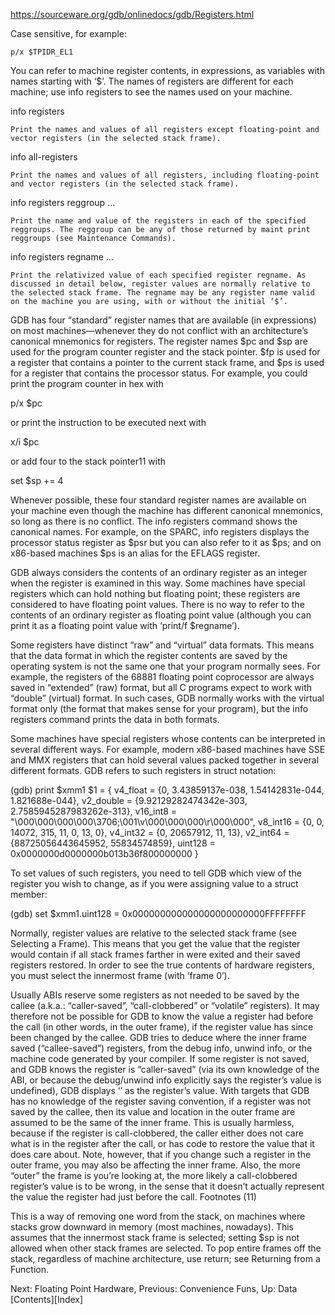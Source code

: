 https://sourceware.org/gdb/onlinedocs/gdb/Registers.html


Case sensitive, for example:

    p/x $TPIDR_EL1


You can refer to machine register contents, in expressions, as variables with names starting with ‘$’. The names of registers are different for each machine; use info registers to see the names used on your machine.

info registers

    Print the names and values of all registers except floating-point and vector registers (in the selected stack frame).
info all-registers

    Print the names and values of all registers, including floating-point and vector registers (in the selected stack frame).
info registers reggroup …

    Print the name and value of the registers in each of the specified reggroups. The reggroup can be any of those returned by maint print reggroups (see Maintenance Commands).
info registers regname …

    Print the relativized value of each specified register regname. As discussed in detail below, register values are normally relative to the selected stack frame. The regname may be any register name valid on the machine you are using, with or without the initial ‘$’. 

GDB has four “standard” register names that are available (in expressions) on most machines—whenever they do not conflict with an architecture’s canonical mnemonics for registers. The register names $pc and $sp are used for the program counter register and the stack pointer. $fp is used for a register that contains a pointer to the current stack frame, and $ps is used for a register that contains the processor status. For example, you could print the program counter in hex with

p/x $pc

or print the instruction to be executed next with

x/i $pc

or add four to the stack pointer11 with

set $sp += 4

Whenever possible, these four standard register names are available on your machine even though the machine has different canonical mnemonics, so long as there is no conflict. The info registers command shows the canonical names. For example, on the SPARC, info registers displays the processor status register as $psr but you can also refer to it as $ps; and on x86-based machines $ps is an alias for the EFLAGS register.

GDB always considers the contents of an ordinary register as an integer when the register is examined in this way. Some machines have special registers which can hold nothing but floating point; these registers are considered to have floating point values. There is no way to refer to the contents of an ordinary register as floating point value (although you can print it as a floating point value with ‘print/f $regname’).

Some registers have distinct “raw” and “virtual” data formats. This means that the data format in which the register contents are saved by the operating system is not the same one that your program normally sees. For example, the registers of the 68881 floating point coprocessor are always saved in “extended” (raw) format, but all C programs expect to work with “double” (virtual) format. In such cases, GDB normally works with the virtual format only (the format that makes sense for your program), but the info registers command prints the data in both formats.

Some machines have special registers whose contents can be interpreted in several different ways. For example, modern x86-based machines have SSE and MMX registers that can hold several values packed together in several different formats. GDB refers to such registers in struct notation:

(gdb) print $xmm1
$1 = {
  v4_float = {0, 3.43859137e-038, 1.54142831e-044, 1.821688e-044},
  v2_double = {9.92129282474342e-303, 2.7585945287983262e-313},
  v16_int8 = "\000\000\000\000\3706;\001\v\000\000\000\r\000\000",
  v8_int16 = {0, 0, 14072, 315, 11, 0, 13, 0},
  v4_int32 = {0, 20657912, 11, 13},
  v2_int64 = {88725056443645952, 55834574859},
  uint128 = 0x0000000d0000000b013b36f800000000
}

To set values of such registers, you need to tell GDB which view of the register you wish to change, as if you were assigning value to a struct member:

 (gdb) set $xmm1.uint128 = 0x000000000000000000000000FFFFFFFF

Normally, register values are relative to the selected stack frame (see Selecting a Frame). This means that you get the value that the register would contain if all stack frames farther in were exited and their saved registers restored. In order to see the true contents of hardware registers, you must select the innermost frame (with ‘frame 0’).

Usually ABIs reserve some registers as not needed to be saved by the callee (a.k.a.: “caller-saved”, “call-clobbered” or “volatile” registers). It may therefore not be possible for GDB to know the value a register had before the call (in other words, in the outer frame), if the register value has since been changed by the callee. GDB tries to deduce where the inner frame saved (“callee-saved”) registers, from the debug info, unwind info, or the machine code generated by your compiler. If some register is not saved, and GDB knows the register is “caller-saved” (via its own knowledge of the ABI, or because the debug/unwind info explicitly says the register’s value is undefined), GDB displays ‘<not saved>’ as the register’s value. With targets that GDB has no knowledge of the register saving convention, if a register was not saved by the callee, then its value and location in the outer frame are assumed to be the same of the inner frame. This is usually harmless, because if the register is call-clobbered, the caller either does not care what is in the register after the call, or has code to restore the value that it does care about. Note, however, that if you change such a register in the outer frame, you may also be affecting the inner frame. Also, the more “outer” the frame is you’re looking at, the more likely a call-clobbered register’s value is to be wrong, in the sense that it doesn’t actually represent the value the register had just before the call.
Footnotes
(11)

This is a way of removing one word from the stack, on machines where stacks grow downward in memory (most machines, nowadays). This assumes that the innermost stack frame is selected; setting $sp is not allowed when other stack frames are selected. To pop entire frames off the stack, regardless of machine architecture, use return; see Returning from a Function.

Next: Floating Point Hardware, Previous: Convenience Funs, Up: Data   [Contents][Index]
